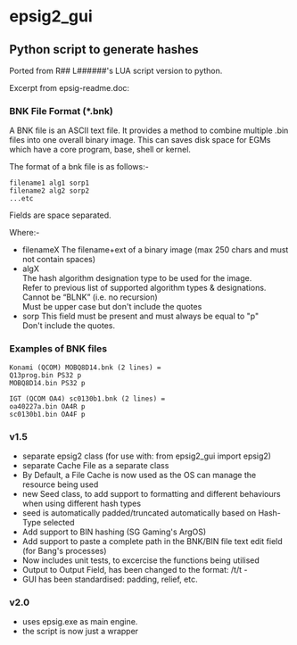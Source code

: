 # epsig2_gui

## Python script to generate hashes

Ported from R## L######'s LUA script version to python.  

Excerpt from epsig-readme.doc:  

### BNK File Format (*.bnk)

A BNK file is an ASCII text file.  It provides a method to combine multiple .bin files into one overall binary image.  This can saves disk space for EGMs which have a core program, base, shell or kernel.

The format of a bnk file is as follows:-

    filename1 alg1 sorp1  
    filename2 alg2 sorp2  
    ...etc  

Fields are space separated.

Where:-

- filenameX	
    The filename+ext of a binary image (max 250 chars and must not contain spaces)  
- algX		
  The hash algorithm designation type to be used for the image.  
    Refer to previous list of supported algorithm types & designations.  
    Cannot be “BLNK” (i.e. no recursion)  
    Must be upper case but don't include the quotes  
- sorp
   This field must be present and must always be equal to "p"  
   Don't include the quotes.  

### Examples of BNK files

    Konami (QCOM) MOBQ8D14.bnk (2 lines) =  
    Q13prog.bin PS32 p  
    MOBQ8D14.bin PS32 p  

    IGT (QCOM OA4) sc0130b1.bnk (2 lines) =  
    oa40227a.bin OA4R p  
    sc0130b1.bin OA4F p  


 ### v1.5
 - separate epsig2 class (for use with: from epsig2_gui import epsig2)
 - separate Cache File as a separate class
 - By Default, a File Cache is now used as the OS can manage the resource being used
 - new Seed class, to add support to formatting and different behaviours when using different hash types
 - seed is automatically padded/truncated automatically based on Hash-Type selected
 - Add support to BIN hashing (SG Gaming's ArgOS)
 - Add support to paste a complete path in the BNK/BIN file text edit field (for Bang's processes)
 - Now includes unit tests, to excercise the functions being utilised
 - Output to Output Field, has been changed to the format: <SEED>/t<HASH>/t<FNAME> - 
 - GUI has been standardised: padding, relief, etc.


### v2.0
- uses epsig.exe as main engine.
- the script is now just a wrapper